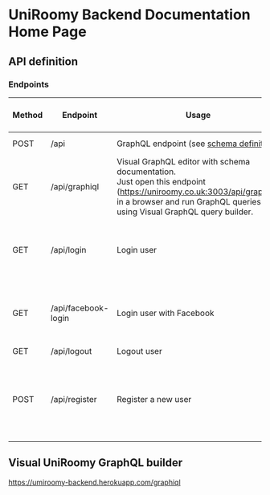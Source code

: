 # UniRoomy Backend Documentation Home Page

## API definition

### Endpoints

| Method     | Endpoint         | Usage                                                  | Passed data format        | Returned data format                                                |
|--------    |--------------    |----------------------------------------------------    |-----------------------    |-----------------------------------------------------------------    |
| POST       | /api             | GraphQL endpoint (see <a href="https://uniroomy.co.uk:3003/api/graphiql" target="_blank">schema definition</a>) | GraphQL query             | { data: object }                                  |
| GET        | /api/graphiql           | Visual GraphQL editor with schema documentation.<br/> Just open this endpoint <br/>(<a href="https://uniroomy.co.uk:3003/api/graphiql" target="_blank">https://uniroomy.co.uk:3003/api/graphiql</a>)<br/> in a browser and run GraphQL queries<br/> using Visual GraphQL query builder. | -                         | -                                  |
| GET        | /api/login              | Login user                                          | {<br/> email: string,<br/> password: string<br/>} |  {<br/>user: object,<br/> token: string<br/>}      |
| GET        | /api/facebook-login     | Login user with Facebook                            | { facebook_access_token: string }                 |  {<br/>user: object,<br/> token: string<br/>}      |
| GET        | /api/logout             | Logout user                                         | { access_token: string }  |  -      |
| POST       | /api/register           | Register a new user                                 | {<br/> email: string,<br/> firstName: string,<br/> lastName: string,<br/> dateOfBirth: string,<br/>roleId: int,<br/>universityId: int,<br/>}  |  -      |

## Visual UniRoomy GraphQL builder

  <a href="https://uniroomy.co.uk:3003/api/graphiql" target="_blank">https://umiroomy-backend.herokuapp.com/graphiql</a>
